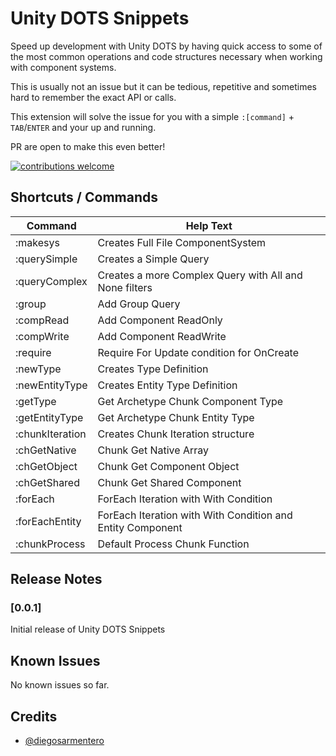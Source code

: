 # Unity DOTS Snippets

Speed up development with Unity DOTS by having quick access to some of the most common operations and code structures necessary when working with component systems.

This is usually not an issue but it can be tedious, repetitive and sometimes hard to remember the exact API or calls.

This extension will solve the issue for you with a simple `:[command]` + `TAB`/`ENTER` and your up and running.

PR are open to make this even better!

[![contributions welcome](https://img.shields.io/badge/contributions-welcome-brightgreen.svg)](https://github.com/diegosarmentero/vscode-unity-dots/issues)

## Shortcuts / Commands

| Command    | Help Text                                                                             |
| ---------- | ------------------------------------------------------------------------------------- |
| :makesys      | Creates Full File ComponentSystem  												 |
| :querySimple      | Creates a Simple Query 														 |
| :queryComplex     | Creates a more Complex Query with All and None filters                		 |
| :group      | Add Group Query    																	 |
| :compRead     | Add Component ReadOnly                											 |
| :compWrite     | Add Component ReadWrite                                                    		 |
| :require    | Require For Update condition for OnCreate                                            |
| :newType    | Creates Type Definition                                                    		     |
| :newEntityType  | Creates Entity Type Definition                                                   |
| :getType | Get Archetype Chunk Component Type                                                      |
| :getEntityType   | Get Archetype Chunk Entity Type                                         		 |
| :chunkIteration    | Creates Chunk Iteration structure                                             |
| :chGetNative       | Chunk Get Native Array                                          		         |
| :chGetObject       | Chunk Get Component Object                                                    |
| :chGetShared    | Chunk Get Shared Component                                  			         |
| :forEach    | ForEach Iteration with With Condition                                        		 |
| :forEachEntity    | ForEach Iteration with With Condition and Entity Component                     |
| :chunkProcess    | Default Process Chunk Function                                   			     |

## Release Notes

### [0.0.1]

Initial release of Unity DOTS Snippets

## Known Issues

No known issues so far.

## Credits

-   [@diegosarmentero](https://github.com/diegosarmentero)
